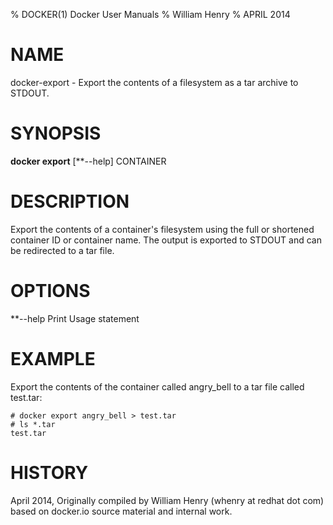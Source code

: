 % DOCKER(1) Docker User Manuals
% William Henry
% APRIL 2014
# NAME
docker-export - Export the contents of a filesystem as a tar archive to
STDOUT.

# SYNOPSIS
**docker export** [**--help] CONTAINER

# DESCRIPTION
Export the contents of a container's filesystem using the full or shortened
container ID or container name. The output is exported to STDOUT and can be
redirected to a tar file.

# OPTIONS

**--help  Print Usage statement

# EXAMPLE
Export the contents of the container called angry_bell to a tar file
called test.tar:

    # docker export angry_bell > test.tar
    # ls *.tar
    test.tar

# HISTORY
April 2014, Originally compiled by William Henry (whenry at redhat dot com)
based on docker.io source material and internal work.
